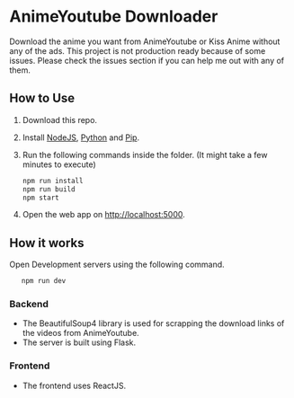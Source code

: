 # AnimeYoutube Downloader

Download the anime you want from AnimeYoutube or Kiss Anime without any of the ads. This project is not production ready because of some issues. Please check the issues section if you can help me out with any of them.

## How to Use

1. Download this repo.
2. Install [NodeJS](https://nodejs.org/en/download/), [Python](https://www.python.org/downloads/) and [Pip](https://pip.pypa.io/en/stable/installing/).
3. Run the following commands inside the folder. (It might take a few minutes to execute)

   ```bash
   npm run install
   npm run build
   npm start
   ```

4. Open the web app on <http://localhost:5000>.

## How it works

Open Development servers using the following command.

```bash
   npm run dev
```

### Backend

- The BeautifulSoup4 library is used for scrapping the download links of the videos from AnimeYoutube.
- The server is built using Flask.

### Frontend

- The frontend uses ReactJS.
